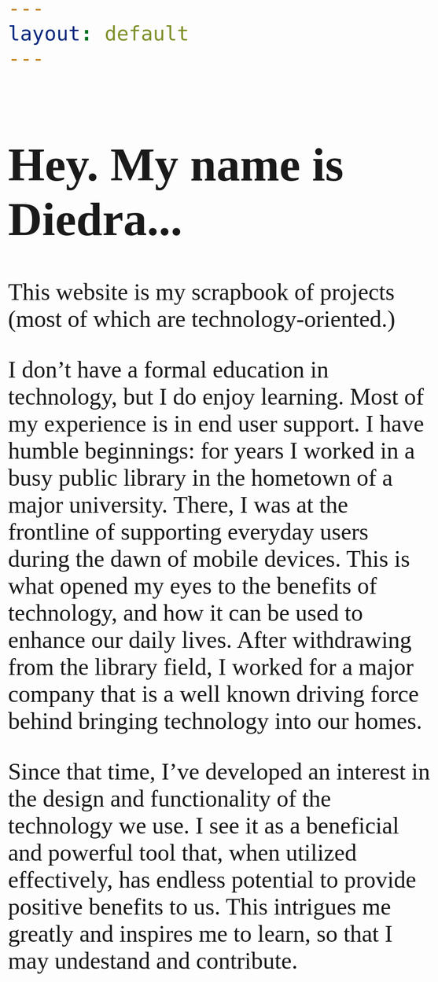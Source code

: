 ```yaml
---
layout: default
---
```


# [](#header-1)Hey. My name is Diedra...
This website is my scrapbook of projects (most of which are technology-oriented.)

I don’t have a formal education in technology, but I do enjoy learning. Most of my experience is in end user support. I have humble beginnings: for years I worked in a busy public library in the hometown of a major university. There, I was at the frontline of supporting everyday users during the dawn of mobile devices. This is what opened my eyes to the benefits of technology, and how it can be used to enhance our daily lives. After withdrawing from the library field, I worked for a major company that is a well known driving force behind bringing technology into our homes.

Since that time, I’ve developed an interest in the design and functionality of the technology we use. I see it as a beneficial and powerful tool that, when utilized effectively, has endless potential to provide positive benefits to us. This intrigues me greatly and inspires me to learn, so that I may undestand and contribute.

<html>
  <head>
    <link rel="stylesheet"
          href="https://fonts.googleapis.com/css?family=Satisfy">
    <style>
      body {
        font-family: 'Satisfy', serif;
        font-size: 48px;
      }
    </style>
  </head>
</html>

